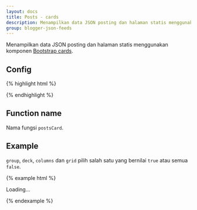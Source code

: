 ```yaml
---
layout: docs
title: Posts - cards
description: Menampilkan data JSON posting dan halaman statis menggunakan komponen Bootstrap cards.
group: blogger-json-feeds
---
```


Menampilkan data JSON posting dan halaman statis menggunakan komponen [Bootstrap cards](https://v4-alpha.getbootstrap.com/components/card/).

## Config

{% highlight html %}
<script>
var config = {
  containerID: 'id',

  content: {
    numchars: 'full'/number/0 to disable,
    title: {
      tag: 'h1/h2/h3/h4/h5/h6'
    },
    more: {
      active: true/false,
      text: 'Read more',
      style: 'btn btn-primary'
    }
  },
  author: {
    active: true/false,
    placement: 'header/footer',
    before: 'Posted by ',
    after: '',
    none: 'Anonymous',
    avatar: {
      active: true/false,
      size: '24'
    }
  },
  date: {
    active: true/false,
    placement: 'header/footer',
    before: 'Posted on ',
    after: '',
    monthNames: ['January', 'February', 'March', 'April', 'May', 'June', 'July', 'August', 'September', 'October', 'November', 'December']
  },
  numComments: {
    active: true/false,
    placement: 'header/footer',
    before: 'Comment total: ',
    after: ''
  },
  labels: {
    active: true/false,
    placement: 'header/footer',
    before: 'Labels: ',
    after: '',
    none: 'Unlabelled'
  },
  thumbnail: {
    active: true/false,
    placement: 'top/bottom',
    size: '512',
    none: 'https://placehold.it/512/eee/777?text=NO+IMAGE+AVAILABLE'
  },
  group: {
    active: true/false
  },
  deck: {
    active: true/false
  },
  columns: {
    active: true/false
  },
  grid: {
    active: true/false,
    column: 'col-*-*'
  },
  classes: {
    card: 'Add class to .card',
    image: 'Add class to .card-img-*',
    content: 'Add class to .card-block'
  }
}
</script>
{% endhighlight %}

## Function name

Nama fungsi `postsCard`.

## Example

`group`, `deck`, `columns` dan `grid` pilih salah satu yang bernilai `true` atau semua `false`.

{% example html %}
<div class="" id="example-result-container">
  <div class="text-xs-center">Loading...</div>
</div>
<script>
var config = {
  containerID: 'example-result-container',

  content: {
    numchars: 100,
    title: {
      tag: 'h3'
    },
    more: {
      active: true,
      text: 'Read more',
      style: 'btn btn-primary'
    }
  },
  author: {
    active: false,
    placement: '',
    before: '',
    after: '',
    none: '',
    avatar: {
      active: false,
      size: ''
    }
  },
  date: {
    active: false,
    placement: '',
    before: '',
    after: '',
    monthNames: []
  },
  numComments: {
    active: false,
    placement: '',
    before: '',
    after: ''
  },
  labels: {
    active: false,
    placement: '',
    before: '',
    after: '',
    none: ''
  },
  thumbnail: {
    active: true,
    placement: 'top',
    size: '512',
    none: 'https://placehold.it/512/eee/777?text=NO+IMAGE+AVAILABLE'
  },
  group: {
    active: true
  },
  deck: {
    active: false
  },
  columns: {
    active: false
  },
  grid: {
    active: false,
    column: ''
  },
  classes: {
    card: '',
    image: 'img-fluid',
    content: ''
  }
}
</script>
<script src="https://blogger.googleblog.com/feeds/posts/default?orderby=published&amp;start-index=1&amp;max-results=3&amp;alt=json-in-script&amp;callback=postsCard"></script>
{% endexample %}
